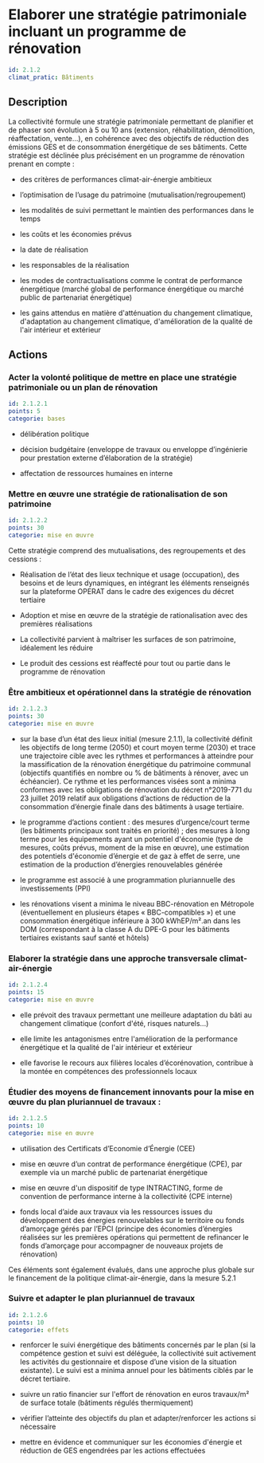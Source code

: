 # Elaborer une stratégie patrimoniale incluant un programme de rénovation
```yaml
id: 2.1.2
climat_pratic: Bâtiments
```
## Description
La collectivité formule une stratégie patrimoniale permettant de planifier et de phaser son évolution à 5 ou 10 ans (extension, réhabilitation, démolition, réaffectation, vente...), en cohérence avec des objectifs de réduction des émissions GES et de consommation énergétique de ses bâtiments. Cette stratégie est déclinée plus précisément en un programme de rénovation prenant en compte :

- des critères de performances climat-air-énergie ambitieux

- l’optimisation de l’usage du patrimoine (mutualisation/regroupement)

- les modalités de suivi permettant le maintien des performances dans le temps

- les coûts et les économies prévus

- la date de réalisation

- les responsables de la réalisation

- les modes de contractualisations comme le contrat de performance énergétique (marché global de performance énergétique ou marché public de partenariat énergétique)

- les gains attendus en matière d'atténuation du changement climatique, d'adaptation au changement climatique, d'amélioration de la qualité de l'air intérieur et extérieur





## Actions
### Acter la volonté politique de mettre en place une stratégie patrimoniale ou un plan de rénovation
```yaml
id: 2.1.2.1
points: 5
categorie: bases
```
- délibération politique

- décision budgétaire (enveloppe de travaux ou enveloppe d’ingénierie pour prestation externe d’élaboration de la stratégie)

- affectation de ressources humaines en interne




### Mettre en œuvre une stratégie de rationalisation de son patrimoine
```yaml
id: 2.1.2.2
points: 30
categorie: mise en œuvre
```
Cette stratégie comprend des mutualisations, des regroupements et des cessions :

- Réalisation de l’état des lieux technique et usage (occupation), des besoins et de leurs dynamiques, en intégrant les éléments renseignés sur la plateforme OPERAT dans le cadre des exigences du décret tertiaire

- Adoption et mise en œuvre de la stratégie de rationalisation avec des premières réalisations 

- La collectivité parvient à maîtriser les surfaces de son patrimoine, idéalement les réduire

- Le produit des cessions est réaffecté pour tout ou partie dans le programme de rénovation




### Être ambitieux et opérationnel dans la stratégie de rénovation
```yaml
id: 2.1.2.3
points: 30
categorie: mise en œuvre
```
- sur la base d’un état des lieux initial (mesure 2.1.1), la  collectivité définit les objectifs de long terme (2050) et court moyen terme (2030) et trace une trajectoire cible avec les rythmes et performances à atteindre pour la massification de la rénovation énergétique du patrimoine communal (objectifs quantifiés en nombre ou % de bâtiments à rénover, avec un échéancier). Ce rythme et les performances visées sont a minima conformes avec les obligations de rénovation du décret n°2019-771 du 23 juillet 2019 relatif aux obligations d’actions de réduction de la consommation d’énergie finale dans des bâtiments à usage tertiaire.

- le programme d’actions contient : des mesures d’urgence/court terme (les bâtiments principaux sont traités en priorité) ; des mesures à long terme pour les équipements ayant un potentiel d'économie (type de mesures, coûts prévus, moment de la mise en œuvre), une estimation des potentiels d'économie d’énergie et de gaz à effet de serre, une estimation de la production d’énergies renouvelables générée

- le programme est associé à une programmation pluriannuelle des investissements (PPI)

- les rénovations visent a minima le niveau BBC-rénovation en Métropole (éventuellement en plusieurs étapes « BBC-compatibles ») et une consommation énergétique inférieure à 300 kWhEP/m².an dans les DOM (correspondant à la classe A du DPE-G pour les bâtiments tertiaires existants sauf santé et hôtels)




### Elaborer la stratégie dans une approche transversale climat-air-énergie
```yaml
id: 2.1.2.4
points: 15
categorie: mise en œuvre
```
 - elle prévoit des travaux permettant une meilleure adaptation du bâti au changement climatique (confort d'été, risques naturels...)

 - elle limite les antagonismes entre l'amélioration de la performance énergétique et la qualité de l'air intérieur et extérieur

- elle favorise le recours aux filières locales d’écorénovation, contribue à la montée en compétences des professionnels locaux




### Étudier des moyens de financement innovants pour la mise en œuvre du plan pluriannuel de travaux :
```yaml
id: 2.1.2.5
points: 10
categorie: mise en œuvre
```
- utilisation des Certificats d’Economie d’Énergie (CEE)

- mise en œuvre d’un contrat de performance énergétique (CPE), par exemple via un marché public de partenariat énergétique

- mise en œuvre d'un dispositif de type INTRACTING, forme de convention de performance interne à la collectivité (CPE interne)

- fonds local d’aide aux travaux via les ressources issues du développement des énergies renouvelables sur le territoire ou fonds d’amorçage gérés par l’EPCI (principe des économies d’énergies réalisées sur les premières opérations qui permettent de refinancer le fonds d’amorçage pour accompagner de nouveaux projets de rénovation)

Ces éléments sont également évalués, dans une approche plus globale sur le financement de la politique climat-air-énergie, dans la mesure 5.2.1






### Suivre et adapter le plan pluriannuel de travaux
```yaml
id: 2.1.2.6
points: 10
categorie: effets
```
- renforcer le suivi énergétique des bâtiments concernés par le plan (si la compétence gestion et suivi est déléguée, la collectivité suit activement les activités du gestionnaire et dispose d’une vision de la situation existante). Le suivi est a minima annuel pour les bâtiments ciblés par le décret tertiaire.

- suivre un ratio financier sur l'effort de rénovation en euros travaux/m² de surface totale (bâtiments régulés thermiquement)

- vérifier l’atteinte des objectifs du plan et adapter/renforcer les actions si nécessaire

- mettre en évidence et communiquer sur les économies d'énergie et réduction de GES engendrées par les actions effectuées








